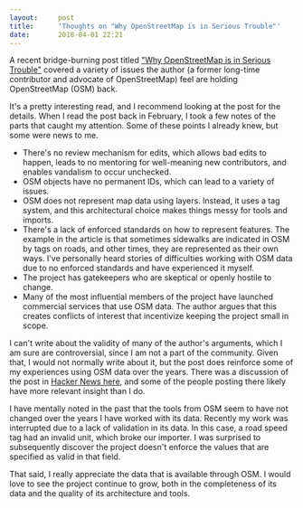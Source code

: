 ```yaml
---
layout:     post
title:      'Thoughts on "Why OpenStreetMap is in Serious Trouble"'
date:       2018-04-01 22:21
---
```


A recent bridge-burning post titled ["Why OpenStreetMap is in Serious
Trouble"](https://blog.emacsen.net/blog/2018/02/16/osm-is-in-trouble/)
covered a variety of issues the author (a former long-time contributor
and advocate of OpenStreetMap) feel are holding OpenStreetMap (OSM)
back.

It's a pretty interesting read, and I recommend looking at the post
for the details. When I read the post back in February, I took a few
notes of the parts that caught my attention. Some of these points I
already knew, but some were news to me.

- There's no review mechanism for edits, which allows bad edits to
  happen, leads to no mentoring for well-meaning new contributors, and
  enables vandalism to occur unchecked.
- OSM objects have no permanent IDs, which can lead to a variety of
  issues.
- OSM does not represent map data using layers. Instead, it uses a tag
  system, and this architectural choice makes things messy for tools
  and imports.
- There's a lack of enforced standards on how to represent
  features. The example in the article is that sometimes sidewalks are
  indicated in OSM by tags on roads, and other times, they are
  represented as their own ways. I've personally heard stories of
  difficulties working with OSM data due to no enforced standards and
  have experienced it myself.
- The project has gatekeepers who are skeptical or openly hostile to
  change.
- Many of the most influential members of the project have launched
  commercial services that use OSM data. The author argues that this
  creates conflicts of interest that incentivize keeping the project
  small in scope.

I can't write about the validity of many of the author's arguments,
which I am sure are controversial, since I am not a part of the
community. Given that, I would not normally write about it, but the
post does reinforce some of my experiences using OSM data over the
years. There was a discussion of the post in [Hacker News
here](https://news.ycombinator.com/item?id=16394604), and some of the
people posting there likely have more relevant insight than I do.

I have mentally noted in the past that the tools from OSM seem to have
not changed over the years I have worked with its data. Recently my
work was interrupted due to a lack of validation in its data. In this
case, a road speed tag had an invalid unit, which broke our
importer. I was surprised to subsequently discover the project doesn't
enforce the values that are specified as valid in that field.

That said, I really appreciate the data that is available through
OSM. I would love to see the project continue to grow, both in the
completeness of its data and the quality of its architecture and
tools.
